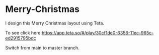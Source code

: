 # Merry-Christmas
I design this Merry Christmas layout using Teta.

To see click here:https://app.teta.so/#/play/30cf1de0-6356-11ec-965c-ed2915795bdc

Switch from main to master branch.
